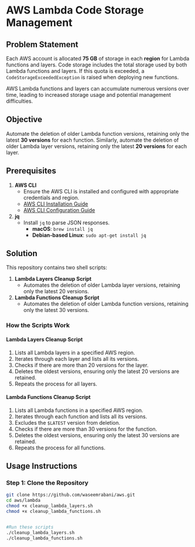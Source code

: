 # AWS Lambda Code Storage Management

## Problem Statement

Each AWS account is allocated **75 GB** of storage in each **region** for Lambda functions and layers. Code storage includes the total storage used by both Lambda functions and layers. If this quota is exceeded, a `CodeStorageExceededException` is raised when deploying new functions.

AWS Lambda functions and layers can accumulate numerous versions over time, leading to increased storage usage and potential management difficulties.

## Objective

Automate the deletion of older Lambda function versions, retaining only the latest **30 versions** for each function. Similarly, automate the deletion of older Lambda layer versions, retaining only the latest **20 versions** for each layer.

## Prerequisites


1. **AWS CLI**
   * Ensure the AWS CLI is installed and configured with appropriate credentials and region.
   * [AWS CLI Installation Guide](https://docs.aws.amazon.com/cli/latest/userguide/install-cliv2.html)
   * [AWS CLI Configuration Guide](https://docs.aws.amazon.com/cli/latest/userguide/cli-configure-files.html)
2. **jq**
   * Install `jq` to parse JSON responses.
     * **macOS**: `brew install jq`
     * **Debian-based Linux**: `sudo apt-get install jq`

## Solution

This repository contains two shell scripts:


1. **Lambda Layers Cleanup Script**
   * Automates the deletion of older Lambda layer versions, retaining only the latest 20 versions.
2. **Lambda Functions Cleanup Script**
   * Automates the deletion of older Lambda function versions, retaining only the latest 30 versions.

### How the Scripts Work

#### Lambda Layers Cleanup Script


1. Lists all Lambda layers in a specified AWS region.
2. Iterates through each layer and lists all its versions.
3. Checks if there are more than 20 versions for the layer.
4. Deletes the oldest versions, ensuring only the latest 20 versions are retained.
5. Repeats the process for all layers.

#### Lambda Functions Cleanup Script


1. Lists all Lambda functions in a specified AWS region.
2. Iterates through each function and lists all its versions.
3. Excludes the `$LATEST` version from deletion.
4. Checks if there are more than 30 versions for the function.
5. Deletes the oldest versions, ensuring only the latest 30 versions are retained.
6. Repeats the process for all functions.

## Usage Instructions

### Step 1: Clone the Repository

```bash
git clone https://github.com/waseemrabani/aws.git
cd aws/lambda
chmod +x cleanup_lambda_layers.sh 
chmod +x cleanup_lambda_functions.sh


#Run these scripts
./cleanup_lambda_layers.sh 
./cleanup_lambda_functions.sh
```


